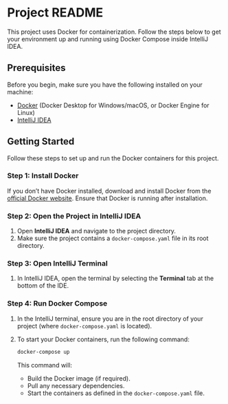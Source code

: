 # Project README

This project uses Docker for containerization. Follow the steps below to get your environment up and running using Docker Compose inside IntelliJ IDEA.

## Prerequisites

Before you begin, make sure you have the following installed on your machine:

- [Docker](https://www.docker.com/products/docker-desktop) (Docker Desktop for Windows/macOS, or Docker Engine for Linux)
- [IntelliJ IDEA](https://www.jetbrains.com/idea/)

## Getting Started

Follow these steps to set up and run the Docker containers for this project.

### Step 1: Install Docker

If you don’t have Docker installed, download and install Docker from the [official Docker website](https://www.docker.com/products/docker-desktop). Ensure that Docker is running after installation.

### Step 2: Open the Project in IntelliJ IDEA

1. Open **IntelliJ IDEA** and navigate to the project directory.
2. Make sure the project contains a `docker-compose.yaml` file in its root directory.

### Step 3: Open IntelliJ Terminal

1. In IntelliJ IDEA, open the terminal by selecting the **Terminal** tab at the bottom of the IDE.


### Step 4: Run Docker Compose

1. In the IntelliJ terminal, ensure you are in the root directory of your project (where `docker-compose.yaml` is located).
2. To start your Docker containers, run the following command:

    ```bash
    docker-compose up
    ```

   This command will:
    - Build the Docker image (if required).
    - Pull any necessary dependencies.
    - Start the containers as defined in the `docker-compose.yaml` file.
